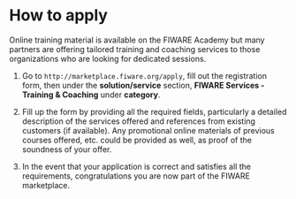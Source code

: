 # How to apply

Online training material is available on the FIWARE Academy but many partners are offering tailored training and
coaching services to those organizations who are looking for dedicated sessions.

1.  Go to `http://marketplace.fiware.org/apply`, fill out the registration form, then under the **solution/service**
    section, **FIWARE Services - Training & Coaching** under **category**.

2.  Fill up the form by providing all the required fields, particularly a detailed description of the services offered
    and references from existing customers (if available). Any promotional online materials of previous courses offered,
    etc. could be provided as well, as proof of the soundness of your offer.

3.  In the event that your application is correct and satisfies all the requirements, congratulations you are now part
    of the FIWARE marketplace.
